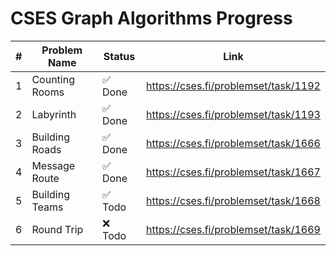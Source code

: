 # CSES Graph Algorithms Progress

| #  | Problem Name              | Status  | Link                                           |
|----|---------------------------|---------|------------------------------------------------|
| 1  | Counting Rooms            | ✅ Done | https://cses.fi/problemset/task/1192          |
| 2  | Labyrinth                 | ✅ Done | https://cses.fi/problemset/task/1193          |
| 3  | Building Roads            | ✅ Done | https://cses.fi/problemset/task/1666          |
| 4  | Message Route             | ✅ Done | https://cses.fi/problemset/task/1667          |
| 5  | Building Teams            | ✅ Todo | https://cses.fi/problemset/task/1668          |
| 6  | Round Trip                | ❌ Todo | https://cses.fi/problemset/task/1669          |

